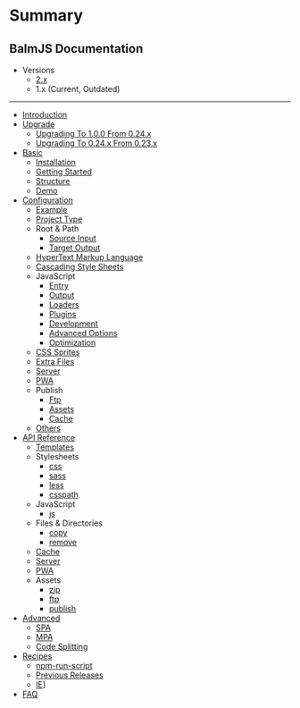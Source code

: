 # Summary

## BalmJS Documentation

- Versions
  - [2.x](https://balmjs.com/docs/v2/)
  - 1.x (Current, Outdated)

---

- [Introduction](README.md)
- [Upgrade](upgrade/toc.md)
  - [Upgrading To 1.0.0 From 0.24.x](upgrade/upgrade-1.0.md)
  - [Upgrading To 0.24.x From 0.23.x](upgrade/upgrade-0.24.md)
- [Basic](basic/toc.md)
  - [Installation](basic/installation.md)
  - [Getting Started](basic/getting-started.md)
  - [Structure](basic/structure.md)
  - [Demo](basic/demo.md)
- [Configuration](configuration/toc.md)
  - [Example](configuration/example.md)
  - [Project Type](configuration/project.md)
  - Root & Path
    - [Source Input](configuration/path.md#input)
    - [Target Output](configuration/path.md#output)
  - [HyperText Markup Language](configuration/html.md)
  - [Cascading Style Sheets](configuration/styles.md)
  - JavaScript
    - [Entry](configuration/scripts.md#entry)
    - [Output](configuration/scripts.md#output)
    - [Loaders](configuration/scripts.md#loaders)
    - [Plugins](configuration/scripts.md#plugins)
    - [Development](configuration/scripts.md#development)
    - [Advanced Options](configuration/scripts.md#advanced-options)
    - [Optimization](configuration/scripts.md#optimization)
  - [CSS Sprites](configuration/sprites.md)
  - [Extra Files](configuration/extras.md)
  - [Server](configuration/server.md)
  - [PWA](configuration/pwa.md)
  - Publish
    - [Ftp](configuration/publish.md#ftp)
    - [Assets](configuration/publish.md#assets)
    - [Cache](configuration/publish.md#cache)
  - [Others](configuration/others.md)
- [API Reference](api/toc.md)
  - [Templates](api/templates.md)
  - Stylesheets
    - [css](api/stylesheets.md#mixcssinput-output)
    - [sass](api/stylesheets.md#mixsassinput-output)
    - [less](api/stylesheets.md#mixlessinput-output)
    - [csspath](api/stylesheets.md#mixcsspath)
  - JavaScript
    - [js](api/javascript.md#mixjsinput-output)
  - Files & Directories
    - [copy](api/files.md#mixcopyfrom-to-renameoptions)
    - [remove](api/files.md#mixremovesrc)
  - [Cache](api/cache.md)
  - [Server](api/server.md)
  - [PWA](api/pwa.md)
  - Assets
    - [zip](api/assets.md#mixzipinput-output)
    - [ftp](api/assets.md#mixftpinput)
    - [publish](api/assets.md#mixpublishinput-output-renameoptions)
- [Advanced](advanced/toc.md)
  - [SPA](advanced/spa.md)
  - [MPA](advanced/mpa.md)
  - [Code Splitting](advanced/code-splitting.md)
- [Recipes](recipes/toc.md)
  - [npm-run-script](recipes/run-script.md)
  - [Previous Releases](recipes/previous-releases.md)
  - [IE](recipes/ie.md)]
- [FAQ](faq.md)
